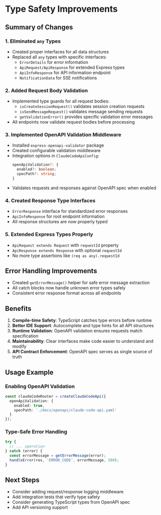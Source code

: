 # Type Safety Improvements

## Summary of Changes

### 1. Eliminated `any` Types
- Created proper interfaces for all data structures
- Replaced all `any` types with specific interfaces:
  - `ErrorDetails` for error information
  - `ApiRequest/ApiResponse` for extended Express types
  - `ApiInfoResponse` for API information endpoint
  - `NotificationData` for SSE notifications

### 2. Added Request Body Validation
- Implemented type guards for all request bodies:
  - `isCreateSessionRequest()` validates session creation requests
  - `isSendMessageRequest()` validates message sending requests
  - `getValidationError()` provides specific validation error messages
- All endpoints now validate request bodies before processing

### 3. Implemented OpenAPI Validation Middleware
- Installed `express-openapi-validator` package
- Created configurable validation middleware
- Integration options in `ClaudeCodeApiConfig`:
  ```typescript
  openApiValidation?: {
    enabled?: boolean;
    specPath?: string;
  }
  ```
- Validates requests and responses against OpenAPI spec when enabled

### 4. Created Response Type Interfaces
- `ErrorResponse` interface for standardized error responses
- `ApiInfoResponse` for root endpoint information
- All response structures are now properly typed

### 5. Extended Express Types Properly
- `ApiRequest extends Request` with `requestId` property
- `ApiResponse extends Response` with optional `requestId`
- No more type assertions like `(req as any).requestId`

## Error Handling Improvements
- Created `getErrorMessage()` helper for safe error message extraction
- All catch blocks now handle unknown error types safely
- Consistent error response format across all endpoints

## Benefits
1. **Compile-time Safety**: TypeScript catches type errors before runtime
2. **Better IDE Support**: Autocomplete and type hints for all API structures
3. **Runtime Validation**: OpenAPI validation ensures requests match specification
4. **Maintainability**: Clear interfaces make code easier to understand and modify
5. **API Contract Enforcement**: OpenAPI spec serves as single source of truth

## Usage Example

### Enabling OpenAPI Validation
```typescript
const claudeCodeRouter = createClaudeCodeApi({
  openApiValidation: {
    enabled: true,
    specPath: './docs/openapi/claude-code-api.yaml'
  }
});
```

### Type-Safe Error Handling
```typescript
try {
  // ... operation
} catch (error) {
  const errorMessage = getErrorMessage(error);
  handleError(res, 'ERROR_CODE', errorMessage, 500);
}
```

## Next Steps
- Consider adding request/response logging middleware
- Add integration tests that verify type safety
- Consider generating TypeScript types from OpenAPI spec
- Add API versioning support